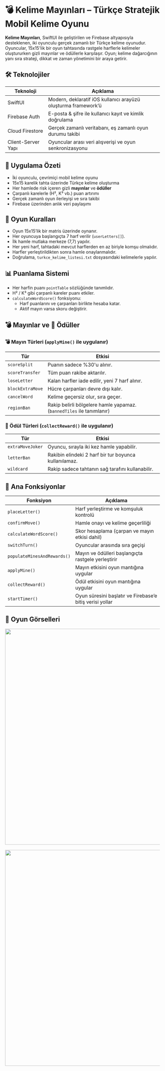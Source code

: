 # 💣 Kelime Mayınları – Türkçe Stratejik Mobil Kelime Oyunu

**Kelime Mayınları**, SwiftUI ile geliştirilen ve Firebase altyapısıyla desteklenen, iki oyunculu gerçek zamanlı bir Türkçe kelime oyunudur. Oyuncular, 15x15'lik bir oyun tahtasında rastgele harflerle kelimeler oluştururken gizli mayınlar ve ödüllerle karşılaşır. Oyun; kelime dağarcığının yanı sıra strateji, dikkat ve zaman yönetimini bir araya getirir.


## 🛠️ Teknolojiler

| Teknoloji         | Açıklama                                                                   |
|-------------------|----------------------------------------------------------------------------|
| SwiftUI           | Modern, deklaratif iOS kullanıcı arayüzü oluşturma framework’ü            |
| Firebase Auth     | E-posta & şifre ile kullanıcı kayıt ve kimlik doğrulama                   |
| Cloud Firestore   | Gerçek zamanlı veritabanı, eş zamanlı oyun durumu takibi                  |
| Client-Server Yapı| Oyuncular arası veri alışverişi ve oyun senkronizasyonu                   |


## 📱 Uygulama Özeti

- İki oyunculu, çevrimiçi mobil kelime oyunu
- 15x15 karelik tahta üzerinde Türkçe kelime oluşturma
- Her hamlede risk içeren gizli **mayınlar** ve **ödüller**
- Çarpanlı karelerle (H², K³ vb.) puan artırımı
- Gerçek zamanlı oyun ilerleyişi ve sıra takibi
- Firebase üzerinden anlık veri paylaşımı



## 🎯 Oyun Kuralları

- Oyun 15x15’lik bir matris üzerinde oynanır.
- Her oyuncuya başlangıçta 7 harf verilir (`userLetters[]`).
- İlk hamle mutlaka merkeze (7,7) yapılır.
- Her yeni harf, tahtadaki mevcut harflerden en az biriyle komşu olmalıdır.
- Harfler yerleştirildikten sonra hamle onaylanmalıdır.
- Doğrulama, `turkce_kelime_listesi.txt` dosyasındaki kelimelerle yapılır.


## 📊 Puanlama Sistemi

- Her harfin puanı `pointTable` sözlüğünde tanımlıdır.
- H² / K³ gibi çarpanlı kareler puanı etkiler.
- `calculateWordScore()` fonksiyonu:
  - Harf puanlarını ve çarpanları birlikte hesaba katar.
  - Aktif mayın varsa skoru değiştirir.


## 💣 Mayınlar ve 🎁 Ödüller

### 💣 Mayın Türleri (`applyMine()` ile uygulanır)

| Tür              | Etkisi                                                                 |
|------------------|-------------------------------------------------------------------------|
| `scoreSplit`     | Puanın sadece %30'u alınır.                                             |
| `scoreTransfer`  | Tüm puan rakibe aktarılır.                                              |
| `loseLetter`     | Kalan harfler iade edilir, yeni 7 harf alınır.                         |
| `blockExtraMove` | Hücre çarpanları devre dışı kalır.                                      |
| `cancelWord`     | Kelime geçersiz olur, sıra geçer.                                       |
| `regionBan`      | Rakip belirli bölgelere hamle yapamaz. (`bannedTiles` ile tanımlanır)   |

### 🎁 Ödül Türleri (`collectReward()` ile uygulanır)

| Tür               | Etkisi                                                                |
|-------------------|-----------------------------------------------------------------------|
| `extraMoveJoker`  | Oyuncu, sırayla iki kez hamle yapabilir.                             |
| `letterBan`       | Rakibin elindeki 2 harf bir tur boyunca kullanılamaz.                |
| `wildcard`        | Rakip sadece tahtanın sağ tarafını kullanabilir.                     |



## 🧠 Ana Fonksiyonlar

| Fonksiyon                  | Açıklama                                                               |
|----------------------------|------------------------------------------------------------------------|
| `placeLetter()`            | Harf yerleştirme ve komşuluk kontrolü                                  |
| `confirmMove()`            | Hamle onayı ve kelime geçerliliği                                      |
| `calculateWordScore()`     | Skor hesaplama (çarpan ve mayın etkisi dahil)                          |
| `switchTurn()`             | Oyuncular arasında sıra geçişi                                         |
| `populateMinesAndRewards()`| Mayın ve ödülleri başlangıçta rastgele yerleştirir                     |
| `applyMine()`              | Mayın etkisini oyun mantığına uygular                                  |
| `collectReward()`          | Ödül etkisini oyun mantığına uygular                                   |
| `startTimer()`             | Oyun süresini başlatır ve Firebase’e bitiş verisi yollar               |



## 📸 Oyun Görselleri

<img src="https://github.com/user-attachments/assets/51b47d7c-0d40-408c-975e-c0a3abbebff5" width="700"/>
<br/><br/>
<img src="https://github.com/user-attachments/assets/7f3d3d97-63e9-49fe-b985-fab84e8dd697" width="700"/>


